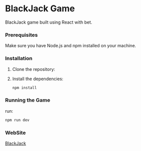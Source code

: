 # BlackJack Game

BlackJack game built using React with bet.

### Prerequisites

Make sure you have Node.js and npm installed on your machine.

### Installation

1. Clone the repository:

2. Install the dependencies:
    ```bash
    npm install
    ```

### Running the Game
run: 
```bash
npm run dev
```
### WebSite
[BlackJack]( https://blackjack-gyzx.onrender.com)


